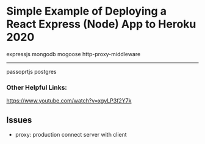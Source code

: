 # Simple Example of Deploying a React Express (Node) App to Heroku 2020

expressjs
mongodb
mogoose
http-proxy-middleware
- - -
passoprtjs
postgres

### Other Helpful Links:

https://www.youtube.com/watch?v=xgvLP3f2Y7k

## Issues
- proxy: production connect server with client
